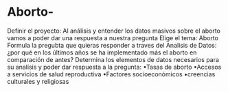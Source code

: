 # Aborto-
Definir el proyecto: Al análisis y entender los datos masivos sobre el aborto  vamos a poder dar una respuesta a nuestra pregunta 
Elige el tema: Aborto 
Formula la pregubta que quieras responder a traves del Analisis de Datos: ¿por qué en los últimos años se ha implementado más el aborto en comparación de antes? 
Determina los elementos de datos necesarios para su analisis y poder dar respuesta a la pregunta: 
•Tasas de aborto 
•Accesos a servicios de salud reproductiva 
•Factores socioeconómicos 
•creencias culturales y religiosas

